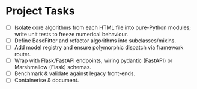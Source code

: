 # Project Tasks

- [ ] Isolate core algorithms from each HTML file into pure-Python modules; write unit tests to freeze numerical behaviour.
- [ ] Define BaseFitter and refactor algorithms into subclasses/mixins.
- [ ] Add model registry and ensure polymorphic dispatch via framework router.
- [ ] Wrap with Flask/FastAPI endpoints, wiring pydantic (FastAPI) or Marshmallow (Flask) schemas.
- [ ] Benchmark & validate against legacy front-ends.
- [ ] Containerise & document.
